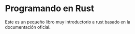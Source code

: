 # Programando en Rust

Este es un pequeño libro muy introductorio a rust basado en la documentación oficial.
